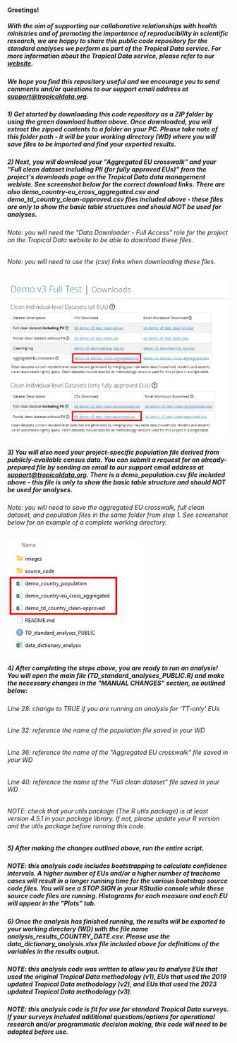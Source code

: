 #### Greetings! 

##### With the aim of supporting our collaborative relationships with health ministries and of promoting the importance of reproducibility in scientific research, we are happy to share this public code repository for the standard analyses we perform as part of the Tropical Data service. For more information about the Tropical Data service, please refer to our [website](https://www.tropicaldata.org/).

##### We hope you find this repository useful and we encourage you to send comments and/or questions to our support email address at support@tropicaldata.org. 

##### 1) Get started by downloading this code repository as a ZIP folder by using the green download button above. Once downloaded, you will extract the zipped contents to a folder on your PC. Please take note of this folder path - it will be your working directory (WD) where you will save files to be imported and find your exported results.   

##### 2) Next, you will download your "Aggregated EU crosswalk" and your "Full clean dataset including PII (for fully approved EUs)" from the project's downloads page on the Tropical Data data management webiste. See screenshot below for the correct download links. There are also demo_country-eu_cross_aggregated.csv and demo_td_country_clean-approved.csv files included above - these files are only to show the basic table structures and should NOT be used for analyses.

######      Note: you will need the "Data Downloader - Full Access" role for the project on the Tropical Data website to be able to download these files. 

######      Note: you will need to use the (csv) links when downloading these files. 

![Tropical Data Downloads module](/images/GitHub_Downloads_screenshot.png)

##### 3) You will also need your project-specific population file derived from publicly-available census data. You can submit a request for an already-prepared file by sending an email to our support email address at support@tropicaldata.org. There is a demo_population.csv file included above - this file is only to show the basic table structure and should NOT be used for analyses.

######      Note: you will need to save the aggregated EU crosswalk, full clean dataset, and population files in the same folder from step 1. See screenshot below for an example of a complete working directory. 

![Tropical Data Downloads module](/images/GitHub_WD_screenshot.png)

##### 4) After completing the steps above, you are ready to run an analysis! You will open the main file (TD_standard_analyses_PUBLIC.R) and make the necessary changes in the "MANUAL CHANGES" section, as outlined below: 

######      Line 28: change to TRUE if you are running an analysis for 'TT-only' EUs

######      Line 32: reference the name of the population file saved in your WD

######      Line 36: reference the name of the "Aggregated EU crosswalk" file saved in your WD

######      Line 40: reference the name of the "Full clean dataset" file saved in your WD

###### NOTE: check that your utils package (The R utils package) is at least version 4.5.1 in your package library. If not, please update your R version and the utils package before running this code.

##### 5) After making the changes outlined above, run the entire script. 

##### NOTE: this analysis code includes bootstrapping to calculate confidence intervals. A higher number of EUs and/or a higher number of trachoma cases will result in a longer running time for the various bootstrap source code files. You will see a STOP SIGN in your RStudio console while these source code files are running. Histograms for each measure and each EU will appear in the "Plots" tab.

##### 6) Once the analysis has finished running, the results will be exported to your working directory (WD) with the file name analysis_results_COUNTRY_DATE.csv. Please use the data_dictionary_analysis.xlsx file included above for definitions of the variables in the results output. 

##### NOTE: this analysis code was written to allow you to analyse EUs that used the original Tropical Data methodology (v1), EUs that used the 2019 updated Tropical Data methodology (v2), and EUs that used the 2023 updated Tropical Data methodology (v3).  

##### NOTE: this analysis code is fit for use for standard Tropical Data surveys. If your surveys included additional questions/options for operational research and/or programmatic decision making, this code will need to be adapted before use.    
